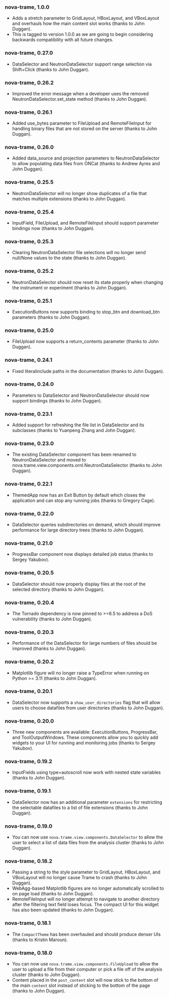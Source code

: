 ### nova-trame, 1.0.0

* Adds a stretch parameter to GridLayout, HBoxLayout, and VBoxLayout and overhauls how the main content slot works (thanks to John Duggan).
* This is tagged to version 1.0.0 as we are going to begin considering backwards compatibility with all future changes.

### nova-trame, 0.27.0

* DataSelector and NeutronDataSelector support range selection via Shift+Click (thanks to John Duggan).

### nova-trame, 0.26.2

* Improved the error message when a developer uses the removed NeutronDataSelector.set_state method (thanks to John Duggan).

### nova-trame, 0.26.1

* Added use_bytes parameter to FileUpload and RemoteFileInput for handling binary files that are not stored on the server (thanks to John Duggan).

### nova-trame, 0.26.0

* Added data_source and projection parameters to NeutronDataSelector to allow populating data files from ONCat (thanks to Andrew Ayres and John Duggan).

### nova-trame, 0.25.5

* NeutronDataSelector will no longer show duplicates of a file that matches multiple extensions (thanks to John Duggan).

### nova-trame, 0.25.4

* InputField, FileUpload, and RemoteFileInput should support parameter bindings now (thanks to John Duggan).

### nova-trame, 0.25.3

* Clearing NeutronDataSelector file selections will no longer send null/None values to the state (thanks to John Duggan).

### nova-trame, 0.25.2

* NeutronDataSelector should now reset its state properly when changing the instrument or experiment (thanks to John Duggan).

### nova-trame, 0.25.1

* ExecutionButtons now supports binding to stop_btn and download_btn parameters (thanks to John Duggan).

### nova-trame, 0.25.0

* FileUpload now supports a return_contents parameter (thanks to John Duggan).

### nova-trame, 0.24.1

* Fixed literalinclude paths in the documentation (thanks to John Duggan).

### nova-trame, 0.24.0

* Parameters to DataSelector and NeutronDataSelector should now support bindings (thanks to John Duggan).

### nova-trame, 0.23.1

* Added support for refreshing the file list in DataSelector and its subclasses (thanks to Yuanpeng Zhang and John Duggan).

### nova-trame, 0.23.0

* The existing DataSelector component has been renamed to NeutronDataSelector and moved to nova.trame.view.components.ornl.NeutronDataSelector (thanks to John Duggan).

### nova-trame, 0.22.1

* ThemedApp now has an Exit Button by default which closes the application and can stop any running jobs (thanks to Gregory Cage).

### nova-trame, 0.22.0

* DataSelector queries subdirectories on demand, which should improve performance for large directory trees (thanks to John Duggan).

### nova-trame, 0.21.0

* ProgressBar component now displays detailed job status (thanks to Sergey Yakubov).

### nova-trame, 0.20.5

* DataSelector should now properly display files at the root of the selected directory (thanks to John Duggan).

### nova-trame, 0.20.4

* The Tornado dependency is now pinned to >=6.5 to address a DoS vulnerability (thanks to John Duggan).

### nova-trame, 0.20.3

* Performance of the DataSelector for large numbers of files should be improved (thanks to John Duggan).

### nova-trame, 0.20.2

* Matplotlib figure will no longer raise a TypeError when running on Python >= 3.11 (thanks to John Duggan).

### nova-trame, 0.20.1

* DataSelector now supports a `show_user_directories` flag that will allow users to choose datafiles from user directories (thanks to John Duggan).

### nova-trame, 0.20.0

* Three new components are available: ExecutionButtons, ProgressBar, and ToolOutputWindows. These components allow you to quickly add widgets to your UI for running and monitoring jobs (thanks to Sergey Yakubov).

### nova-trame, 0.19.2

* InputFields using type=autoscroll now work with nested state variables (thanks to John Duggan).

### nova-trame, 0.19.1

* DataSelector now has an additional parameter `extensions` for restricting the selectable datafiles to a list of file extensions (thanks to John Duggan).

### nova-trame, 0.19.0

* You can now use `nova.trame.view.components.DataSelector` to allow the user to select a list of data files from the analysis cluster (thanks to John Duggan).

### nova-trame, 0.18.2

* Passing a string to the style parameter to GridLayout, HBoxLayout, and VBoxLayout will no longer cause Trame to crash (thanks to John Duggan).
* WebAgg-based Matplotlib figures are no longer automatically scrolled to on page load (thanks to John Duggan).
* RemoteFileInput will no longer attempt to navigate to another directory after the filtering text field loses focus. The compact UI for this widget has also been updated (thanks to John Duggan).

### nova-trame, 0.18.1

* The `CompactTheme` has been overhauled and should produce denser UIs (thanks to Kristin Maroun).

### nova-trame, 0.18.0

* You can now use `nova.trame.view.components.FileUpload` to allow the user to upload a file from their computer or pick a file off of the analysis cluster (thanks to John Duggan).
* Content placed in the `post_content` slot will now stick to the bottom of the main `content` slot instead of sticking to the bottom of the page (thanks to John Duggan).
